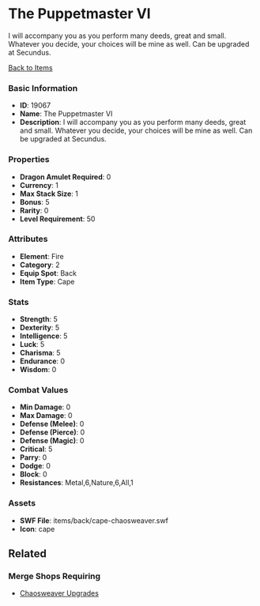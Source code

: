# The Puppetmaster VI

I will accompany you as you perform many deeds, great and small. Whatever you decide, your choices will be mine as well. Can be upgraded at Secundus.

[Back to Items](../items.md)

### Basic Information

- **ID**: 19067
- **Name**: The Puppetmaster VI
- **Description**: I will accompany you as you perform many deeds, great and small. Whatever you decide, your choices will be mine as well. Can be upgraded at Secundus.

### Properties

- **Dragon Amulet Required**: 0
- **Currency**: 1
- **Max Stack Size**: 1
- **Bonus**: 5
- **Rarity**: 0
- **Level Requirement**: 50

### Attributes

- **Element**: Fire
- **Category**: 2
- **Equip Spot**: Back
- **Item Type**: Cape

### Stats

- **Strength**: 5
- **Dexterity**: 5
- **Intelligence**: 5
- **Luck**: 5
- **Charisma**: 5
- **Endurance**: 0
- **Wisdom**: 0

### Combat Values

- **Min Damage**: 0
- **Max Damage**: 0
- **Defense (Melee)**: 0
- **Defense (Pierce)**: 0
- **Defense (Magic)**: 0
- **Critical**: 5
- **Parry**: 0
- **Dodge**: 0
- **Block**: 0
- **Resistances**: Metal,6,Nature,6,All,1

### Assets

- **SWF File**: items/back/cape-chaosweaver.swf
- **Icon**: cape

## Related

### Merge Shops Requiring

- [Chaosweaver Upgrades](../merge-shops/311-chaosweaver-upgrades.md)

